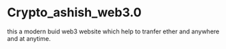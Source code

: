 # Crypto_ashish_web3.0
this a modern buid web3 website which help to tranfer ether and anywhere and at anytime.






